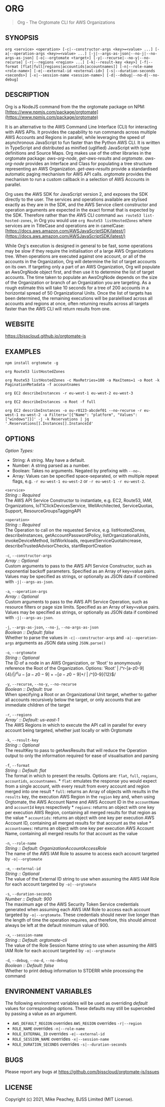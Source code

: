 ORG
===

> Org - The Orgtomate CLI for AWS Organizations


## SYNOPSIS

`org <service> <operation> [-c|--constructor-args <key>=<value> ...] [-a|--operation-args <key>=<value> ...] [-j|--args-as-json|--no-j|--no-args-as-json] [-o|--orgtomate <target>] [-y|--recurse|--no-y|--no-recurse] [-r|--regions <region> ...] [-k|--result-key <key>] [-f|--format [flat|full|regions|accountids|accountnames]] [-n|--role-name <role-name>] [-e|--external-id <external-id>] [-s|--duration-seconds <seconds>] [-x|--session-name <session-name>] [-d|--debug|--no-d|--no-debug]`


## DESCRIPTION

Org is a NodeJS command from the the orgtomate package on NPM: [https://www.npmjs.com/package/orgtomate](https://www.npmjs.com/package/orgtomate)

It is an alternative to the AWS Command Line Interface (CLI) for interacting with AWS APIs. It provides the capability to run commands across multiple AWS Accounts and Regions in parallel, while leveraging the speed of asynchronous JavaScript to fun faster than the Python AWS CLI. It is written in TypeScript and distributed as minified (uglified) JavaScript with type definitions and Source Maps. Org makes use of the other libraries in the orgtomate package: _aws-org-node_, _get-aws-results_ and _orgtomate_. _aws-org-node_ provides an Interface and Class for populating a tree structure representing an AWS Organization. _get-aws-results_ provide a standardised automatic paging mechanism for AWS API calls. _orgtomate_ provides the mechanism to run a custom callback in a selection of AWS Accounts in parallel.

Org uses the AWS SDK for JavaScript version 2, and exposes the SDK directly to the user. The services and operations available are stylised exactly as they are in the SDK, and the AWS Service client constructor and operation arguments are expected in the exact format that is expected by the SDK. Therefore rather than the AWS CLI command `aws route53 list-hosted-zones`, in Org you would use `org Route53 listHostedZones` where services are in TitleCase and operations are in camelCase: [https://docs.aws.amazon.com/AWSJavaScriptSDK/latest/](https://docs.aws.amazon.com/AWSJavaScriptSDK/latest/)

While Org's execution is designed in general to be fast, some operations may be slow if they require the initialisation of a large AWS Organizations tree. When operations are executed against one account, or all of the accounts in the Organization, Org will determine the list of target accounts on its own. If targeting only a part of an AWS Organization, Org will populate an AwsOrgNode object first, and then use it to determine the list of target accounts. The time taken to populate an AwsOrgNode depends on the size of the Organization or branch of an Organization you are targeting. As a rough estimate this will take 10 seconds for a tree of 200 accounts in a horizontal spread of 50 Organizational Units. Once the list of targets has been determined, the remaining executions will be paralellised across all accounts and regions at once, often returning results across all targets faster than the AWS CLI will return results from one.


## WEBSITE

<https://bjsscloud.github.io/orgtomate-js>


## EXAMPLES

`npm install orgtomate -g`

`org Route53 listHostedZones`

`org Route53 listHostedZones -c MaxRetries=100 -a MaxItems=1 -o Root -k PaginationMetadata -f accountnames`

`org EC2 describeInstances -r eu-west-1 eu-west-2 eu-west-3`

`org EC2 describeInstances -o Root -f full`

`org EC2 describeInstances -o ou-r0123-abcdef01 --no-recurse -r eu-west-1 eu-west-2 -a Filters='[{"Name": "platform", "Values": ["windows"]}]' -j -k Reservations | jq '.Reservations[].Instances[].InstanceId'`


## OPTIONS

*Option Types:*
 * String: A string. May have a default.
 * Number: A string parsed as a number.
 * Boolean: Takes no arguments. Negated by prefixing with `--no-`.
 * Array: Values can be specified space-separated, or with multiple repeat flags, e.g. `-r eu-west-1 eu-west-2` or `-r eu-west-1 -r eu-west-2`.

`<service>`  
	*String :: Required*  
	The AWS API Service Constructor to instantiate, e.g. EC2, Route53, IAM, Organizations, IoT1ClickDevicesService, WellArchitected, ServiceQuotas, Support, ResourceGroupsTaggingAPI

`<operation>`  
	*String :: Required*  
	The Operation to call on the requested Service, e.g. listHostedZones, describeInstances, getAccountPasswordPolicy, listOrganizationalUnits, invokeDeviceMethod, listWorkloads, requestServiceQuotaIncrease, describeTrustedAdvisorChecks, startReportCreation

`-c`, `--constructor-args`  
	*Array :: Optional*  
	Custom arguments to pass to the AWS API Service Constructor, such as exponential backoff parameters. Specified as an Array of key=value pairs. Values may be specified as strings, or optionally as JSON data if combined with `-j|--args-as-json`.

`-a`, `--operation-args`  
	*Array :: Optional*  
	Custom arguments to pass to the AWS API Service Operation, such as resource filters or page size limits. Specified as an Array of key=value pairs. Values may be specified as strings, or optionally as JSON data if combined with `-j|--args-as-json`.

`-j`, `--args-as-json`, `--no-j`, `--no-args-as-json`  
	*Boolean :: Default: false*  
	Whether to parse the values in `-c|--constructor-args` and `-a|--operation-args` arguments as JSON data using `JSON.parse()`

`-o`, `--orgtomate`  
	*String :: Optional*  
	The ID of a node in an AWS Organization, or 'Root' to anonymously reference the Root of the Organization. 
        Options: 'Root' | /^r-[a-z0-9]{4}$/ | /^ou-[a-z0-9]+-[a-z0-9]+$/ | /^[0-9]{12}$/

`-y`, `--recurse`, `--no-y`, `--no-recurse`  
	*Boolean :: Default: true*  
	When specifying a Root or an Organizational Unit target, whether to gather all accounts recursively below the target, or only accounts that are immediate children of the target

`-r`, `--regions`  
	*Array` :: Default: us-east-1*  
        The AWS Regions in which to execute the API call in parallel for every account being targeted, whether just locally or with Orgtomate

`-k`, `--result-key`  
	*String :: Optional*  
        The resultKey to pass to getAwsResults that will reduce the Operation output to only the information required for ease of visualisation and parsing

`-f`, `--format`  
	*String :: Default: flat*  
	The format in which to present the results. Options are: `flat`, `full`, `regions`, `accountids`, `accountnames`.
	 * `flat`: emulates the response you would expect from a single account, with every result from every account and region merged into one result
	 * `full`: returns an Array of objects with results in the `results` key, the execution AWS Region in the `region` key and, when using Orgtomate, the AWS Account Name and AWS Account ID in the `accountName` and `accountId` keys respectively
	 * `regions`: returns an object with one key per execution AWS Region, containing all merged results for that region as the value
	 * `accountids`: returns an object with one key per execution AWS Account ID, containing all merged results for that account as the value
	 * `accountnames`: returns an object with one key per execution AWS Account Name, containing all merged results for that account as the value

`-n`, `--role-name`  
	*String :: Default: OrganizationAccountAccessRole*  
	The name of the AWS IAM Role to assume to access each account targeted by `-o|--orgtomate`

`-e`, `--external-id`  
	*String :: Optional*  
	The value of the External ID string to use when assuming the AWS IAM Role for each account targeted by `-o|--orgtomate`

`-s`, `--duration-seconds`  
	*Number :: Default: 900*  
	The maximum age of the AWS Security Token Service credentials generated when assuming each AWS IAM Role to access each account targeted by `-o|--orgtomate`. These credentials should never live longer than the length of time the operation requires, and therefore, this should almost always be left at the default minimum value of 900.

`-x`, `--session-name`  
	*String :: Default: orgtomate-cli*  
	The value of the Role Session Name string to use when assuming the AWS IAM Role for each account targeted by `-o|--orgtomate`

`-d`, `--debug`, `--no-d`, `--no-debug`  
	*Boolean :: Default: false*  
	Whether to print debug information to STDERR while processing the command


## ENVIRONMENT VARIABLES

The following environment variables will be used as overriding _default_ values for corresponding options. These defaults may still be superceded by passing a value as an argument.

 * `AWS_DEFAULT_REGION` overrides `AWS_REGION` overrides `-r|--region`
 * `ROLE_NAME` overrides `-n|--role-name`
 * `ROLE_EXTERNAL_ID` overrides `-e|--external-id`
 * `ROLE_SESSION_NAME` overrides `-x|--session-name`
 * `ROLE_DURATION_SECONDS` overrides `-s|--duration-seconds`


## BUGS

Please report any bugs at https://github.com/bjsscloud/orgtomate-js/issues


## LICENSE

Copyright (c) 2021, Mike Peachey, BJSS Limited (MIT License).
